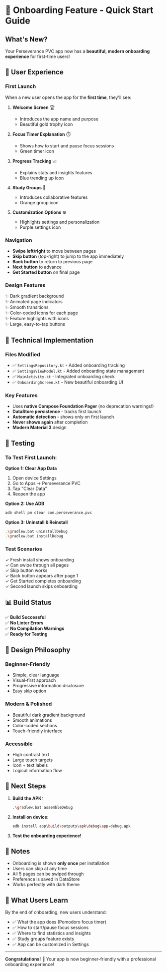 # 🎉 Onboarding Feature - Quick Start Guide

## What's New?

Your Perseverance PVC app now has a **beautiful, modern onboarding experience** for first-time users!

## 📱 User Experience

### First Launch
When a new user opens the app for the **first time**, they'll see:

1. **Welcome Screen** 🏆
   - Introduces the app name and purpose
   - Beautiful gold trophy icon

2. **Focus Timer Explanation** ⏱️
   - Shows how to start and pause focus sessions
   - Green timer icon

3. **Progress Tracking** 📈
   - Explains stats and insights features
   - Blue trending up icon

4. **Study Groups** 👥
   - Introduces collaborative features
   - Orange group icon

5. **Customization Options** ⚙️
   - Highlights settings and personalization
   - Purple settings icon

### Navigation
- **Swipe left/right** to move between pages
- **Skip button** (top-right) to jump to the app immediately
- **Back button** to return to previous page
- **Next button** to advance
- **Get Started button** on final page

### Design Features
✨ Dark gradient background  
✨ Animated page indicators  
✨ Smooth transitions  
✨ Color-coded icons for each page  
✨ Feature highlights with icons  
✨ Large, easy-to-tap buttons  

## 🔧 Technical Implementation

### Files Modified
- ✅ `SettingsRepository.kt` - Added onboarding tracking
- ✅ `SettingsViewModel.kt` - Added onboarding state management
- ✅ `MainActivity.kt` - Integrated onboarding check
- ✅ `OnboardingScreen.kt` - New beautiful onboarding UI

### Key Features
- Uses **native Compose Foundation Pager** (no deprecation warnings!)
- **DataStore persistence** - tracks first launch
- **Automatic detection** - shows only on first launch
- **Never shows again** after completion
- **Modern Material 3** design

## 🧪 Testing

### To Test First Launch:
**Option 1: Clear App Data**
1. Open device Settings
2. Go to Apps → Perseverance PVC
3. Tap "Clear Data"
4. Reopen the app

**Option 2: Use ADB**
```bash
adb shell pm clear com.perseverance.pvc
```

**Option 3: Uninstall & Reinstall**
```bash
.\gradlew.bat uninstallDebug
.\gradlew.bat installDebug
```

### Test Scenarios
✓ Fresh install shows onboarding  
✓ Can swipe through all pages  
✓ Skip button works  
✓ Back button appears after page 1  
✓ Get Started completes onboarding  
✓ Second launch skips onboarding  

## 📊 Build Status
✅ **Build Successful**  
✅ **No Linter Errors**  
✅ **No Compilation Warnings**  
✅ **Ready for Testing**

## 🎨 Design Philosophy

### Beginner-Friendly
- Simple, clear language
- Visual-first approach
- Progressive information disclosure
- Easy skip option

### Modern & Polished
- Beautiful dark gradient background
- Smooth animations
- Color-coded sections
- Touch-friendly interface

### Accessible
- High contrast text
- Large touch targets
- Icon + text labels
- Logical information flow

## 🚀 Next Steps

1. **Build the APK:**
   ```bash
   .\gradlew.bat assembleDebug
   ```

2. **Install on device:**
   ```bash
   adb install app\build\outputs\apk\debug\app-debug.apk
   ```

3. **Test the onboarding experience!**

## 📝 Notes

- Onboarding is shown **only once** per installation
- Users can skip at any time
- All 5 pages can be swiped through
- Preference is saved in DataStore
- Works perfectly with dark theme

## 🎯 What Users Learn

By the end of onboarding, new users understand:
- ✅ What the app does (Pomodoro focus timer)
- ✅ How to start/pause focus sessions
- ✅ Where to find statistics and insights
- ✅ Study groups feature exists
- ✅ App can be customized in Settings

---

**Congratulations!** 🎊 Your app is now beginner-friendly with a professional onboarding experience!

